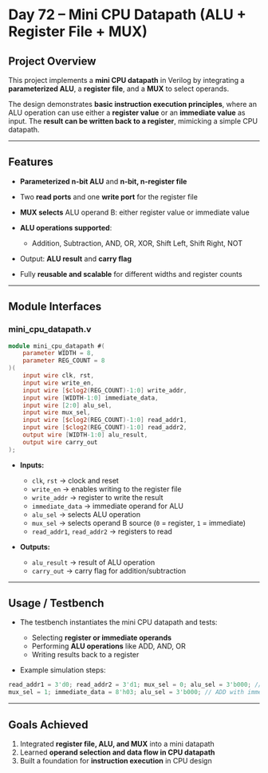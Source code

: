 # Day 72 – Mini CPU Datapath (ALU + Register File + MUX)

## **Project Overview**

This project implements a **mini CPU datapath** in Verilog by integrating a **parameterized ALU**, a **register file**, and a **MUX** to select operands.

The design demonstrates **basic instruction execution principles**, where an ALU operation can use either a **register value** or an **immediate value** as input. The **result can be written back to a register**, mimicking a simple CPU datapath.

---

## **Features**

* **Parameterized n-bit ALU** and **n-bit, n-register file**
* Two **read ports** and one **write port** for the register file
* **MUX selects** ALU operand B: either register value or immediate value
* **ALU operations supported**:

  * Addition, Subtraction, AND, OR, XOR, Shift Left, Shift Right, NOT
* Output: **ALU result** and **carry flag**
* Fully **reusable and scalable** for different widths and register counts

---

## **Module Interfaces**

### **mini_cpu_datapath.v**

```verilog
module mini_cpu_datapath #(
    parameter WIDTH = 8,
    parameter REG_COUNT = 8
)(
    input wire clk, rst,
    input wire write_en,
    input wire [$clog2(REG_COUNT)-1:0] write_addr,
    input wire [WIDTH-1:0] immediate_data,
    input wire [2:0] alu_sel,
    input wire mux_sel,
    input wire [$clog2(REG_COUNT)-1:0] read_addr1,
    input wire [$clog2(REG_COUNT)-1:0] read_addr2,
    output wire [WIDTH-1:0] alu_result,
    output wire carry_out
);
```

* **Inputs:**

  * `clk`, `rst` → clock and reset
  * `write_en` → enables writing to the register file
  * `write_addr` → register to write the result
  * `immediate_data` → immediate operand for ALU
  * `alu_sel` → selects ALU operation
  * `mux_sel` → selects operand B source (`0` = register, `1` = immediate)
  * `read_addr1`, `read_addr2` → registers to read

* **Outputs:**

  * `alu_result` → result of ALU operation
  * `carry_out` → carry flag for addition/subtraction

---

## **Usage / Testbench**

* The testbench instantiates the mini CPU datapath and tests:

  * Selecting **register or immediate operands**
  * Performing **ALU operations** like ADD, AND, OR
  * Writing results back to a register
* Example simulation steps:

```verilog
read_addr1 = 3'd0; read_addr2 = 3'd1; mux_sel = 0; alu_sel = 3'b000; // ADD reg0 + reg1
mux_sel = 1; immediate_data = 8'h03; alu_sel = 3'b000; // ADD with immediate
```

---

## **Goals Achieved**

1. Integrated **register file, ALU, and MUX** into a mini datapath
2. Learned **operand selection and data flow in CPU datapath**
3. Built a foundation for **instruction execution** in CPU design
